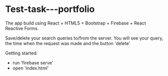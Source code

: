 # Test-task---portfolio
The app build using React + HTML5 + Bootstrap + Firebase + React Reactive Forms.

Save/delete your search queries to/from the server. You will see your query, the time when the request was made and the button 'delete'

Getting started:
  - run 'firebase serve'
  - open 'index.html'
